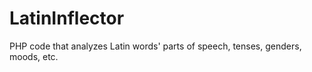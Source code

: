 LatinInflector
==============

PHP code that analyzes Latin words' parts of speech, tenses, genders, moods, etc.
